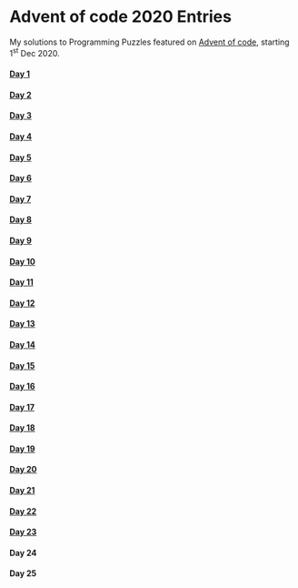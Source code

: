 # Advent of code 2020 Entries
My solutions to Programming Puzzles featured on [Advent of code](https://adventofcode.com/), starting 1<sup>st</sup> Dec 2020.

#### [Day 1](https://github.com/Kabiirk/advent-of-code-2020-entries/tree/main/Day01)
#### [Day 2](https://github.com/Kabiirk/advent-of-code-2020-entries/tree/main/Day02)
#### [Day 3](https://github.com/Kabiirk/advent-of-code-2020-entries/tree/main/Day03)
#### [Day 4](https://github.com/Kabiirk/advent-of-code-2020-entries/tree/main/Day04)
#### [Day 5](https://github.com/Kabiirk/advent-of-code-2020-entries/tree/main/Day05)
#### [Day 6](https://github.com/Kabiirk/advent-of-code-2020-entries/tree/main/Day06)
#### [Day 7](https://github.com/Kabiirk/advent-of-code-2020-entries/tree/main/Day07)
#### [Day 8](https://github.com/Kabiirk/advent-of-code-2020-entries/tree/main/Day08)
#### [Day 9](https://github.com/Kabiirk/advent-of-code-2020-entries/tree/main/Day09)
#### [Day 10](https://github.com/Kabiirk/advent-of-code-2020-entries/tree/main/Day10)
#### [Day 11](https://github.com/Kabiirk/advent-of-code-2020-entries/tree/main/Day11)
#### [Day 12](https://github.com/Kabiirk/advent-of-code-2020-entries/tree/main/Day12)
#### [Day 13](https://github.com/Kabiirk/advent-of-code-2020-entries/tree/main/Day13)
#### [Day 14](https://github.com/Kabiirk/advent-of-code-2020-entries/tree/main/Day14)
#### [Day 15](https://github.com/Kabiirk/advent-of-code-2020-entries/tree/main/Day15)
#### [Day 16](https://github.com/Kabiirk/advent-of-code-2020-entries/tree/main/Day16)
#### [Day 17](https://github.com/Kabiirk/advent-of-code-2020-entries/tree/main/Day17)
#### [Day 18](https://github.com/Kabiirk/advent-of-code-2020-entries/tree/main/Day18)
#### [Day 19](https://github.com/Kabiirk/advent-of-code-2020-entries/tree/main/Day19)
#### [Day 20](https://github.com/Kabiirk/advent-of-code-2020-entries/tree/main/Day20)
#### [Day 21](https://github.com/Kabiirk/advent-of-code-2020-entries/tree/main/Day21)
#### [Day 22](https://github.com/Kabiirk/advent-of-code-2020-entries/tree/main/Day22)
#### [Day 23](https://github.com/Kabiirk/advent-of-code-2020-entries/tree/main/Day23)
#### Day 24
#### Day 25